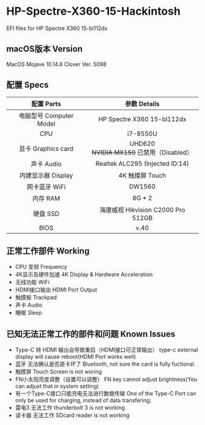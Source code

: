 # HP-Spectre-X360-15-Hackintosh
EFI files for HP Spectre X360 15-bl112dx

## macOS版本 Version
MacOS Mojave 10.14.6
Clover Ver. 5098
## 配置 Specs
|配置 Parts|参数 Details
|:---:|:---:|
电脑型号 Computer Model | HP Spectre X360 15-bl112dx
CPU | i7-8550U
显卡 Graphics card | UHD620<br>~~NVIDIA MX150~~ 已禁用（Disabled）
声卡 Audio | Realtek ALC295 (Injected ID:14)
内建显示器 Display | 4K 触摸屏 Touch
网卡蓝牙 WiFi | DW1560
内存 RAM | 8G * 2
硬盘 SSD | 海康威视 Hikvision C2000 Pro 512GB
BIOS | v.40

## 正常工作部件 Working
* CPU 变频 Frequency   
* 4K显示及硬件加速 4K Display & Hardware Acceleration   
* 无线功能 WiFi  
* HDMI接口输出 HDMI Port Output  
* 触摸板 Trackpad  
* 声卡 Audio  
* 睡眠 Sleep  

## 已知无法正常工作的部件和问题 Known Issues
* Type-C 转 HDMI 输出会导致重启（HDMI接口可正常输出） type-c external display will cause reboot(HDMI Port works well)
* 蓝牙 无法确认是否是卡坏了 Bluetooth, not sure the card is fully fuctional.
* 触摸屏 Touch Screen is not woring
* FN小太阳亮度调整（设置可以调整） FN key cannot adjust brightness(You can adjust that in system setting)
* 有一个Type-C接口只能充电无法进行数据传输 One of the Type-C Port can only be used for charging, instead of data transfering;
* 雷电3 无法工作 thunderbolt 3 is not working
* 读卡器 无法工作 SDcard reader is not working
